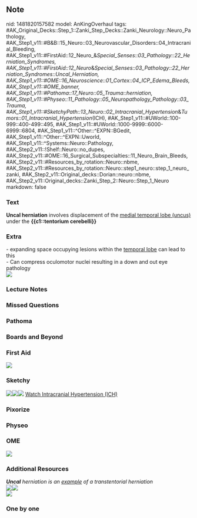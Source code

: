 ## Note
nid: 1481820157582
model: AnKingOverhaul
tags: #AK_Original_Decks::Step_1::Zanki_Step_Decks::Zanki_Neurology::Neuro_Pathology, #AK_Step1_v11::#B&B::15_Neuro::03_Neurovascular_Disorders::04_Intracranial_Bleeding, #AK_Step1_v11::#FirstAid::12_Neuro_&_Special_Senses::03_Pathology::22_Herniation_Syndromes, #AK_Step1_v11::#FirstAid::12_Neuro_&_Special_Senses::03_Pathology::22_Herniation_Syndromes::Uncal_Herniation, #AK_Step1_v11::#OME::16_Neuroscience::01_Cortex::04_ICP_Edema_Bleeds, #AK_Step1_v11::#OME_banner, #AK_Step1_v11::#Pathoma::17_Neuro::05_Trauma::herniation, #AK_Step1_v11::#Physeo::11_Pathology::05_Neuropathology_Pathology::03_Trauma, #AK_Step1_v11::#SketchyPath::13_Neuro::02_Intracranial_Hypertension_&_Tumors::01_Intracranial_Hypertension_(ICH), #AK_Step1_v11::#UWorld::100-999::400-499::495, #AK_Step1_v11::#UWorld::1000-9999::6000-6999::6804, #AK_Step1_v11::^Other::^EXPN::BGedit, #AK_Step1_v11::^Other::^EXPN::Uworld, #AK_Step1_v11::^Systems::Neuro::Pathology, #AK_Step2_v11::!Shelf::Neuro::no_dupes, #AK_Step2_v11::#OME::16_Surgical_Subspecialties::11_Neuro_Brain_Bleeds, #AK_Step2_v11::#Resources_by_rotation::Neuro::nbme, #AK_Step2_v11::#Resources_by_rotation::Neuro::step1_neuro::step_1_neuro_zanki, #AK_Step2_v11::Original_decks::Dorian::neuro::nbme, #AK_Step2_v11::Original_decks::Zanki_Step_2::Neuro::Step_1_Neuro
markdown: false

### Text
<div>
  <div>
    <b>Uncal herniation</b> involves displacement of the <u>medial
    temporal lobe (uncus)</u> under the <b>{{c1::tentorium
    cerebelli}}</b>
  </div>
</div>

### Extra
<div>
  - expanding space occupying lesions within the <u>temporal
  lobe</u> can lead to this
</div>- Can compress oculomotor nuclei resulting in a down and out
eye pathology
<div>
  <div><img src="HerniationBlum.jpg"></div>
</div>

### Lecture Notes


### Missed Questions


### Pathoma


### Boards and Beyond


### First Aid
<img src="tmpjNSO2U.png">

### Sketchy
<img src=
"Screen%20Shot%202020-03-07%20at%201.05.10%20PM.JPG"><img src=
"Screen%20Shot%202020-03-07%20at%201.05.19%20PM.JPG"><img src=
"Zoverall%20picture%20(86).JPG"> <a href=
"https://dashboard.sketchy.com/study/medical/courses/medical-pathophysiology/units/medical-pathophysiology-neuro/videos/medical-pathophysiology-neuro-intracranial-hypertension-and-tumors-intracranial-hypertension-ich?utm_source=anki&utm_medium=partnership&utm_campaign=february_update&utm_content=medical">
Watch Intracranial Hypertension (ICH)</a>

### Pixorize


### Physeo


### OME
<div class="ome-widget">
  <a href="https://onlinemeded.org?ref=anki"><img src=
  "_OME_AnkiFlashcards_General_4.png"></a>
</div>

### Additional Resources
<div>
  <i><b>Uncal</b> herniation is an <u>example</u> of a
  transtentorial herniation</i>
</div><i><img class="resizer" src=
"0f5144260ab71d916d84807b5b31bf43.jpg" style=""><img class=
"resizer" src="paste-9172272027795457.jpg" style=""></i>
<div>
  <i><img class="resizer" src="paste-1971952629579777.jpg" style=
  ""></i>
</div>

### One by one

